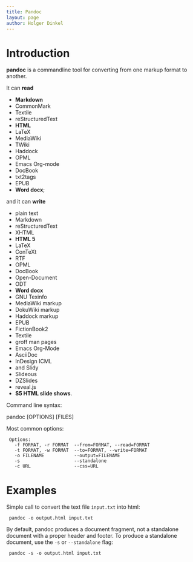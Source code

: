 ```yaml
---
title: Pandoc
layout: page
author: Holger Dinkel
---
```


Introduction
=============

**pandoc** is a commandline tool for converting from one markup format to another.

It can **read** 

- **Markdown**
- CommonMark
- Textile
- reStructuredText
- **HTML**
- LaTeX
- MediaWiki
- TWiki
- Haddock
- OPML
- Emacs Org-mode
- DocBook
- txt2tags
- EPUB
- **Word docx**; 

and it can **write** 

- plain text
- Markdown
- reStructuredText
- XHTML
- **HTML 5**
- LaTeX
- ConTeXt
- RTF
- OPML
- DocBook
- Open-Document
- ODT
- **Word docx**
- GNU Texinfo
- MediaWiki markup
- DokuWiki markup
- Haddock markup
- EPUB 
- FictionBook2
- Textile
- groff man pages
- Emacs Org-Mode
- AsciiDoc
- InDesign ICML
- and Slidy
- Slideous
- DZSlides
- reveal.js 
- **S5 HTML slide shows**.

Command line syntax:

  pandoc [OPTIONS] [FILES]


Most common options:

     Options:
       -f FORMAT, -r FORMAT  --from=FORMAT, --read=FORMAT
       -t FORMAT, -w FORMAT  --to=FORMAT, --write=FORMAT
       -o FILENAME           --output=FILENAME
       -s                    --standalone
       -c URL                --css=URL


Examples
========

Simple call to convert the text file ``input.txt`` into html:

     pandoc -o output.html input.txt

By default, pandoc produces a document fragment, not a standalone document with
a proper header and footer. To produce a standalone document, use the ``-s`` or ``--standalone`` flag:

     pandoc -s -o output.html input.txt



